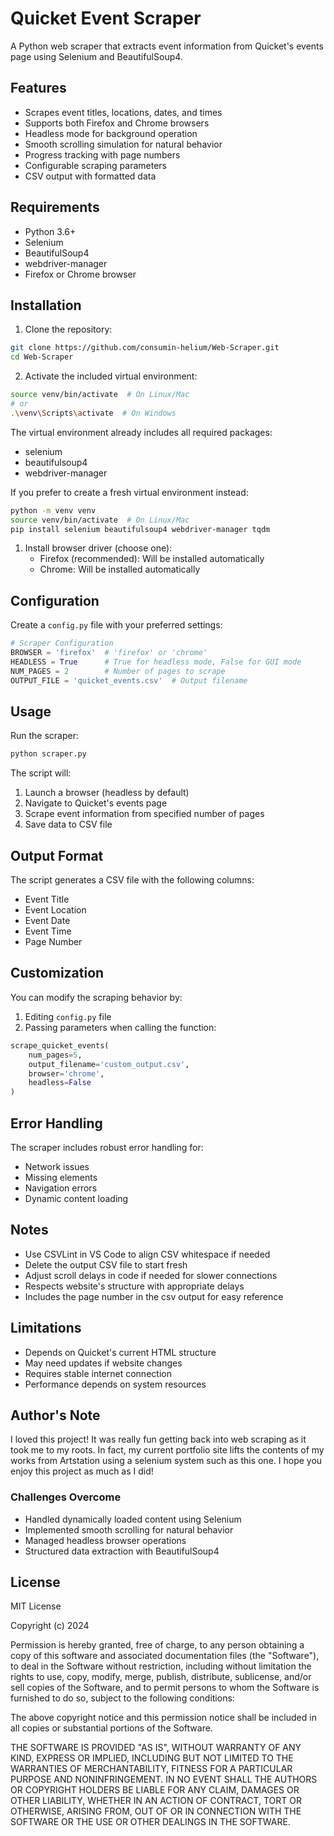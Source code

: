 # Quicket Event Scraper

A Python web scraper that extracts event information from Quicket's events page using Selenium and BeautifulSoup4.

## Features

- Scrapes event titles, locations, dates, and times
- Supports both Firefox and Chrome browsers
- Headless mode for background operation
- Smooth scrolling simulation for natural behavior
- Progress tracking with page numbers
- Configurable scraping parameters
- CSV output with formatted data

## Requirements

- Python 3.6+
- Selenium
- BeautifulSoup4
- webdriver-manager
- Firefox or Chrome browser

## Installation

1. Clone the repository:
```bash
git clone https://github.com/consumin-helium/Web-Scraper.git
cd Web-Scraper
```

2. Activate the included virtual environment:
```bash
source venv/bin/activate  # On Linux/Mac
# or
.\venv\Scripts\activate  # On Windows
```

The virtual environment already includes all required packages:
- selenium
- beautifulsoup4
- webdriver-manager

If you prefer to create a fresh virtual environment instead:
```bash
python -m venv venv
source venv/bin/activate  # On Linux/Mac
pip install selenium beautifulsoup4 webdriver-manager tqdm
```

1. Install browser driver (choose one):
   - Firefox (recommended): Will be installed automatically
   - Chrome: Will be installed automatically

## Configuration

Create a `config.py` file with your preferred settings:

```python
# Scraper Configuration
BROWSER = 'firefox'  # 'firefox' or 'chrome'
HEADLESS = True      # True for headless mode, False for GUI mode
NUM_PAGES = 2        # Number of pages to scrape
OUTPUT_FILE = 'quicket_events.csv'  # Output filename
```

## Usage

Run the scraper:
```bash
python scraper.py
```

The script will:
1. Launch a browser (headless by default)
2. Navigate to Quicket's events page
3. Scrape event information from specified number of pages
4. Save data to CSV file

## Output Format

The script generates a CSV file with the following columns:
- Event Title
- Event Location
- Event Date
- Event Time
- Page Number

## Customization

You can modify the scraping behavior by:
1. Editing `config.py` file
2. Passing parameters when calling the function:
```python
scrape_quicket_events(
    num_pages=5,
    output_filename='custom_output.csv',
    browser='chrome',
    headless=False
)
```

## Error Handling

The scraper includes robust error handling for:
- Network issues
- Missing elements
- Navigation errors
- Dynamic content loading

## Notes

- Use CSVLint in VS Code to align CSV whitespace if needed
- Delete the output CSV file to start fresh
- Adjust scroll delays in code if needed for slower connections
- Respects website's structure with appropriate delays
- Includes the page number in the csv output for easy reference

## Limitations

- Depends on Quicket's current HTML structure
- May need updates if website changes
- Requires stable internet connection
- Performance depends on system resources

## Author's Note

I loved this project! It was really fun getting back into web scraping as it took me to my roots. In fact, my current portfolio site lifts the contents of my works from Artstation using a selenium system such as this one. I hope you enjoy this project as much as I did!

### Challenges Overcome
- Handled dynamically loaded content using Selenium
- Implemented smooth scrolling for natural behavior
- Managed headless browser operations
- Structured data extraction with BeautifulSoup4

## License

MIT License

Copyright (c) 2024

Permission is hereby granted, free of charge, to any person obtaining a copy
of this software and associated documentation files (the "Software"), to deal
in the Software without restriction, including without limitation the rights
to use, copy, modify, merge, publish, distribute, sublicense, and/or sell
copies of the Software, and to permit persons to whom the Software is
furnished to do so, subject to the following conditions:

The above copyright notice and this permission notice shall be included in all
copies or substantial portions of the Software.

THE SOFTWARE IS PROVIDED "AS IS", WITHOUT WARRANTY OF ANY KIND, EXPRESS OR
IMPLIED, INCLUDING BUT NOT LIMITED TO THE WARRANTIES OF MERCHANTABILITY,
FITNESS FOR A PARTICULAR PURPOSE AND NONINFRINGEMENT. IN NO EVENT SHALL THE
AUTHORS OR COPYRIGHT HOLDERS BE LIABLE FOR ANY CLAIM, DAMAGES OR OTHER
LIABILITY, WHETHER IN AN ACTION OF CONTRACT, TORT OR OTHERWISE, ARISING FROM,
OUT OF OR IN CONNECTION WITH THE SOFTWARE OR THE USE OR OTHER DEALINGS IN THE
SOFTWARE.